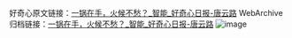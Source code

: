 好奇心原文链接：[一锅在手，火候不愁？_智能_好奇心日报-唐云路](https://www.qdaily.com/articles/3759.html)
WebArchive归档链接：[一锅在手，火候不愁？_智能_好奇心日报-唐云路](http://web.archive.org/web/20190623152927/https://www.qdaily.com/articles/3759.html)
![image](http://ww3.sinaimg.cn/large/007d5XDply1g3vd8knthkj30u03f9x54)